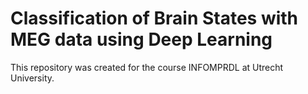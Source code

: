 # Classification of Brain States with MEG data using Deep Learning

This repository was created for the course INFOMPRDL at Utrecht University.

